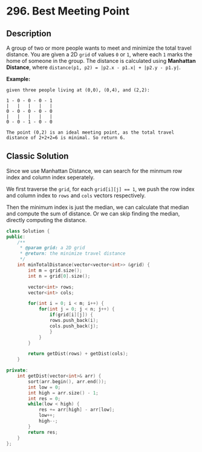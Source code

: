 # 296. Best Meeting Point

## Description
A group of two or more people wants to meet and minimize the total travel distance. You are given a 2D `grid` of values `0` or `1`, where each `1` marks the home of someone in the group. The distance is calculated using **Manhattan Distance**, where `distance(p1, p2) = |p2.x - p1.x| + |p2.y - p1.y|`.

**Example:**
```
given three people living at (0,0), (0,4), and (2,2):

1 - 0 - 0 - 0 - 1
|   |   |   |   |
0 - 0 - 0 - 0 - 0
|   |   |   |   |
0 - 0 - 1 - 0 - 0

The point (0,2) is an ideal meeting point, as the total travel distance of 2+2+2=6 is minimal. So return 6.
```
## Classic Solution
Since we use Manhattan Distance, we can search for the minmum row index and column index seperately.

We first traverse the `grid`, for each `grid[i][j] == 1`, we push the row index and column index to `rows` and `cols` vectors respectively.

Then the minimum index is just the median, we can calculate that median and compute the sum of distance. Or we can skip finding the median, directly computing the distance.

```C++
class Solution {
public:
    /**
     * @param grid: a 2D grid
     * @return: the minimize travel distance
     */
    int minTotalDistance(vector<vector<int>> &grid) {
        int m = grid.size();
        int n = grid[0].size();

        vector<int> rows;
        vector<int> cols;

        for(int i = 0; i < m; i++) {
            for(int j = 0; j < n; j++) {
                if(grid[i][j]) {
                rows.push_back(i);
                cols.push_back(j);
                }
            }
        }

        return getDist(rows) + getDist(cols);
    }

private:
    int getDist(vector<int>& arr) {
        sort(arr.begin(), arr.end());
        int low = 0;
        int high = arr.size() - 1;
        int res = 0;
        while(low < high) {
            res += arr[high] - arr[low];
            low++;
            high--;
        }
        return res;
    }
};
```